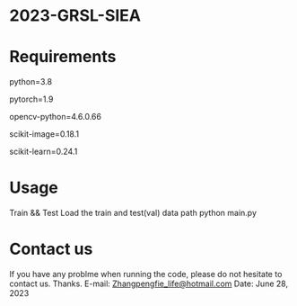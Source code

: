 # 2023-GRSL-SIEA

# Requirements

python=3.8 

pytorch=1.9

opencv-python=4.6.0.66

scikit-image=0.18.1

scikit-learn=0.24.1

# Usage
Train && Test
Load the train and test(val) data path
python main.py

# Contact us
If you have any problme when running the code, please do not hesitate to contact us. Thanks.
E-mail: Zhangpengfie_life@hotmail.com Date: June 28, 2023
